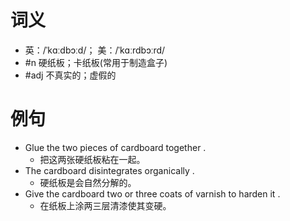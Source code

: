 # 词义
- 英：/ˈkɑːdbɔːd/； 美：/ˈkɑːrdbɔːrd/
- #n 硬纸板；卡纸板(常用于制造盒子)
- #adj 不真实的；虚假的
# 例句
- Glue the two pieces of cardboard together .
	- 把这两张硬纸板粘在一起。
- The cardboard disintegrates organically .
	- 硬纸板是会自然分解的。
- Give the cardboard two or three coats of varnish to harden it .
	- 在纸板上涂两三层清漆使其变硬。
